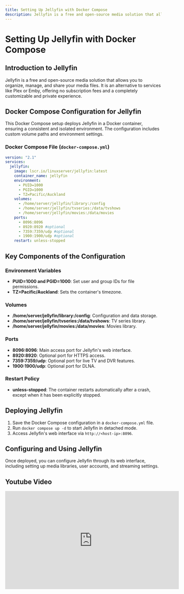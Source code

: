 ```yaml
---
title: Setting Up Jellyfin with Docker Compose
description: Jellyfin is a free and open-source media solution that allows you to organize, manage, and share your media files.
---
```


# Setting Up Jellyfin with Docker Compose

## Introduction to Jellyfin

Jellyfin is a free and open-source media solution that allows you to organize, manage, and share your media files. It is an alternative to services like Plex or Emby, offering no subscription fees and a completely customizable and private experience.

## Docker Compose Configuration for Jellyfin

This Docker Compose setup deploys Jellyfin in a Docker container, ensuring a consistent and isolated environment. The configuration includes custom volume paths and environment settings.

### Docker Compose File (`docker-compose.yml`)

```yaml
version: "2.1"
services:
  jellyfin:
    image: lscr.io/linuxserver/jellyfin:latest
    container_name: jellyfin
    environment:
      - PUID=1000
      - PGID=1000
      - TZ=Pacific/Auckland
    volumes:
      - /home/server/jellyfin/library:/config
      - /home/server/jellyfin/tvseries:/data/tvshows
      - /home/server/jellyfin/movies:/data/movies
    ports:
      - 8096:8096
      - 8920:8920 #optional
      - 7359:7359/udp #optional
      - 1900:1900/udp #optional
    restart: unless-stopped
```

## Key Components of the Configuration

### Environment Variables
- **PUID=1000 and PGID=1000**: Set user and group IDs for file permissions.
- **TZ=Pacific/Auckland**: Sets the container's timezone.

### Volumes
- **/home/server/jellyfin/library:/config**: Configuration and data storage.
- **/home/server/jellyfin/tvseries:/data/tvshows**: TV series library.
- **/home/server/jellyfin/movies:/data/movies**: Movies library.

### Ports
- **8096:8096**: Main access port for Jellyfin's web interface.
- **8920:8920**: Optional port for HTTPS access.
- **7359:7359/udp**: Optional port for live TV and DVR features.
- **1900:1900/udp**: Optional port for DLNA.

### Restart Policy
- **unless-stopped**: The container restarts automatically after a crash, except when it has been explicitly stopped.

## Deploying Jellyfin

1. Save the Docker Compose configuration in a `docker-compose.yml` file.
2. Run `docker compose up -d` to start Jellyfin in detached mode.
3. Access Jellyfin's web interface via `http://<host-ip>:8096`.

## Configuring and Using Jellyfin

Once deployed, you can configure Jellyfin through its web interface, including setting up media libraries, user accounts, and streaming settings.

## Youtube Video

<iframe width="560" height="315" src="https://www.youtube.com/embed/BICNCAQRPbc?si=YVGT1UL7h_HRbqbi" title="YouTube video player" frameborder="0" allow="accelerometer; autoplay; clipboard-write; encrypted-media; gyroscope; picture-in-picture; web-share" allowfullscreen></iframe>
